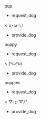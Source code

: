 pup
* request_dog

< ∪･ω･∪
* provide_dog

puppy
* request_dog

< (꒪ω꒪υ)
* provide_dog

puppies
* request_dog

< ▽･ｪ･▽ﾉ”
* provide_dog

